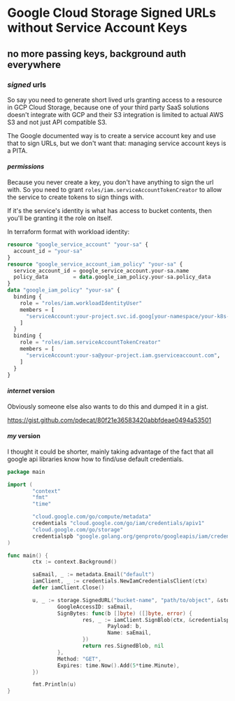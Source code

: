 # Google Cloud Storage Signed URLs without Service Account Keys

## no more passing keys, background auth everywhere

### _signed_ urls

So say you need to generate short lived urls granting access to a resource in GCP Cloud Storage,
because one of your third party SaaS solutions doesn't integrate with GCP
and their S3 integration is limited to actual AWS S3 and not just API compatible S3.

The Google documented way is to create a service account key and use that to sign URLs,
but we don't want that: managing service account keys is a PITA.

#### _permissions_

Because you never create a key,
you don't have anything to sign the url with.
So you need to grant `roles/iam.serviceAccountTokenCreator`
to allow the service to create tokens to sign things with.

If it's the service's identity is what has access to bucket contents,
then you'll be granting it the role on itself.

In terraform format with workload identity:

```terraform
resource "google_service_account" "your-sa" {
  account_id = "your-sa"
}
resource "google_service_account_iam_policy" "your-sa" {
  service_account_id = google_service_account.your-sa.name
  policy_data        = data.google_iam_policy.your-sa.policy_data
}
data "google_iam_policy" "your-sa" {
  binding {
    role = "roles/iam.workloadIdentityUser"
    members = [
      "serviceAccount:your-project.svc.id.goog[your-namespace/your-k8s-sa]",
    ]
  }
  binding {
    role = "roles/iam.serviceAccountTokenCreator"
    members = [
      "serviceAccount:your-sa@your-project.iam.gserviceaccount.com",
    ]
  }
}
```

#### _internet_ version

Obviously someone else also wants to do this and dumped it in a gist.

https://gist.github.com/pdecat/80f21e36583420abbfdeae0494a53501

#### _my_ version

I thought it could be shorter,
mainly taking advantage of the fact that all google api libraries know how to find/use default credentials.

```go
package main

import (
        "context"
        "fmt"
        "time"

        "cloud.google.com/go/compute/metadata"
        credentials "cloud.google.com/go/iam/credentials/apiv1"
        "cloud.google.com/go/storage"
        credentialspb "google.golang.org/genproto/googleapis/iam/credentials/v1"
)

func main() {
        ctx := context.Background()

        saEmail, _ := metadata.Email("default")
        iamClient, _ := credentials.NewIamCredentialsClient(ctx)
        defer iamClient.Close()

        u, _ := storage.SignedURL("bucket-name", "path/to/object", &storage.SignedURLOptions{
                GoogleAccessID: saEmail,
                SignBytes: func(b []byte) ([]byte, error) {
                        res, _ := iamClient.SignBlob(ctx, &credentialspb.SignBlobRequest{
                                Payload: b,
                                Name: saEmail,
                        })
                        return res.SignedBlob, nil
                },
                Method: "GET",
                Expires: time.Now().Add(5*time.Minute),
        })

        fmt.Println(u)
}
```
